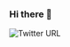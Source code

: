 ### Hi there 👋

![Twitter URL](https://img.shields.io/twitter/url?style=social&url=https%3A%2F%2Ftwitter.com%2Fandydevantunes)

<!--
**andyantunes/andyantunes** is a ✨ _special_ ✨ repository because its `README.md` (this file) appears on your GitHub profile.

Here are some ideas to get you started:

- 🔭 I’m currently working on ...
- 🌱 I’m currently learning ...
- 👯 I’m looking to collaborate on ...
- 🤔 I’m looking for help with ...
- 💬 Ask me about ...
- 📫 How to reach me: ...
- 😄 Pronouns: ...
- ⚡ Fun fact: ...
-->

